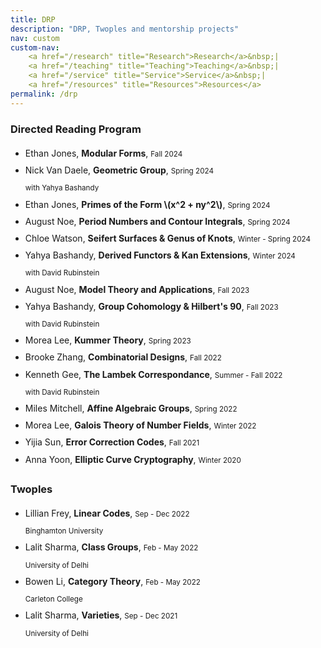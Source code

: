 ```yaml
---
title: DRP
description: "DRP, Twoples and mentorship projects"
nav: custom
custom-nav: 
    <a href="/research" title="Research">Research</a>&nbsp;|
    <a href="/teaching" title="Teaching">Teaching</a>&nbsp;|
    <a href="/service" title="Service">Service</a>&nbsp;|
    <a href="/resources" title="Resources">Resources</a>
permalink: /drp
---
```


<!-- ### UC Santa Cruz -->

<h3>Directed Reading Program</h3>
<ul style="line-height:180%">

<li> Ethan Jones, <b>Modular Forms</b>, <small>Fall 2024</small></li>

<li> Nick Van Daele, <b>Geometric Group</b>, <small>Spring 2024</small><br>
    <small>with Yahya Bashandy</small></li>

<li> Ethan Jones, <b>Primes of the Form \(x^2 + ny^2\)</b>, <small>Spring 2024</small></li>

<li> August Noe, <b>Period Numbers and Contour Integrals</b>, <small>Spring 2024</small></li>

<li> Chloe Watson, <b>Seifert Surfaces & Genus of Knots</b>, <small>Winter - Spring 2024</small></li>

<li> Yahya Bashandy, <b>Derived Functors & Kan Extensions</b>, <small>Winter 2024</small><br>
    <small>with David Rubinstein</small></li>

<li> August Noe, <b>Model Theory and Applications</b>, <small>Fall 2023</small></li>

<li> Yahya Bashandy, <b>Group Cohomology & Hilbert's 90</b>, <small>Fall 2023</small><br>
    <small>with David Rubinstein</small></li>

<li> Morea Lee, <b>Kummer Theory</b>, <small>Spring 2023</small></li>

<li> Brooke Zhang, <b>Combinatorial Designs</b>, <small>Fall 2022</small></li>

<li> Kenneth Gee, <b>The Lambek Correspondance</b>, <small>Summer - Fall 2022</small><br>
    <small>with David Rubinstein</small></li>

<li> Miles Mitchell, <b>Affine Algebraic Groups</b>, <small>Spring 2022</small></li>

<li> Morea Lee, <b>Galois Theory of Number Fields</b>, <small>Winter 2022</small></li>

<li> Yijia Sun, <b>Error Correction Codes</b>, <small>Fall 2021</small></li>

<li> Anna Yoon, <b>Elliptic Curve Cryptography</b>, <small>Winter 2020</small></li>

</ul>

<h3>Twoples</h3>
<ul style="line-height:180%">

<li> Lillian Frey, <b>Linear Codes</b>, <small>Sep - Dec 2022</small><br>
    <small>Binghamton University</small></li>

<li> Lalit Sharma, <b>Class Groups</b>, <small>Feb - May 2022</small><br>
    <small>University of Delhi</small></li>

<li> Bowen Li, <b>Category Theory</b>, <small>Feb - May 2022</small><br>
    <small>Carleton College</small></li>

<li> Lalit Sharma, <b>Varieties</b>, <small>Sep - Dec 2021</small><br>
    <small>University of Delhi</small></li>

</ul>